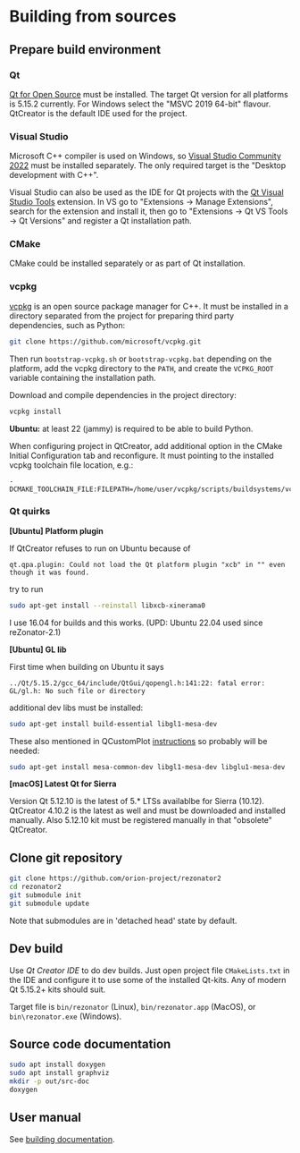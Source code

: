 # Building from sources

## Prepare build environment

### Qt

[Qt for Open Source](https://www.qt.io/download-open-source) must be installed. The target Qt version for all platforms is 5.15.2 currently. For Windows select the "MSVC 2019 64-bit" flavour. QtCreator is the default IDE used for the project.

### Visual Studio

Microsoft C++ compiler is used on Windows, so [Visual Studio Community 2022](https://visualstudio.microsoft.com/en/vs/community/) must be installed separately. The only required target is the "Desktop development with C++".

Visual Studio can also be used as the IDE for Qt projects with the [Qt Visual Studio Tools](https://doc.qt.io/qtvstools-2) extension. In VS go to "Extensions -> Manage Extensions", search for the extension and install it, then go to "Extensions -> Qt VS Tools -> Qt Versions" and register a Qt installation path.

### CMake

CMake could be installed separately or as part of Qt installation.

### vcpkg

[vcpkg](https://vcpkg.io/) is an open source package manager for C++. It must be installed in a directory separated from the project for preparing third party dependencies, such as Python:

```bash
git clone https://github.com/microsoft/vcpkg.git
```

Then run `bootstrap-vcpkg.sh` or `bootstrap-vcpkg.bat` depending on the platform, add the vcpkg directory to the `PATH`, and create the `VCPKG_ROOT` variable containing the installation path.

Download and compile dependencies in the project directory:

```bash
vcpkg install
```

**Ubuntu:** at least 22 (jammy) is required to be able to build Python.

When configuring project in QtCreator, add additional option in the CMake Initial Configuration tab and reconfigure. It must pointing to the installed vcpkg toolchain file location, e.g.:

```
-DCMAKE_TOOLCHAIN_FILE:FILEPATH=/home/user/vcpkg/scripts/buildsystems/vcpkg.cmake
```

### Qt quirks

**[Ubuntu] Platform plugin**

If QtCreator refuses to run on Ubuntu because of

```log
qt.qpa.plugin: Could not load the Qt platform plugin "xcb" in "" even though it was found.
```

try to run 

```bash
sudo apt-get install --reinstall libxcb-xinerama0
```

I use 16.04 for builds and this works. (UPD: Ubuntu 22.04 used since reZonator-2.1)

**[Ubuntu] GL lib**

First time when building on Ubuntu it says

```log
../Qt/5.15.2/gcc_64/include/QtGui/qopengl.h:141:22: fatal error: GL/gl.h: No such file or directory
```

additional dev libs must be installed:

```bash
sudo apt-get install build-essential libgl1-mesa-dev
```

These also mentioned in QCustomPlot [instructions](https://www.qcustomplot.com/index.php/tutorials/settingup) so probably will be needed:

```bash
sudo apt-get install mesa-common-dev libgl1-mesa-dev libglu1-mesa-dev
```

**[macOS] Latest Qt for Sierra**

Version Qt 5.12.10 is the latest of 5.* LTSs availablbe for Sierra (10.12).
QtCreator 4.10.2 is the latest as well and must be downloaded and installed manually.
Also 5.12.10 kit must be registered manually in that "obsolete" QtCreator.

## Clone git repository

```bash
git clone https://github.com/orion-project/rezonator2
cd rezonator2
git submodule init
git submodule update
```

Note that submodules are in 'detached head' state by default.

<!--
## Prepare third-party libraries

### Windows

[QCustomPlot](https://www.qcustomplot.com) is used via wrapper [repository](https://github.com/orion-project/custom-plot-lab) (in submodule). The library source file `qcustomplot.cpp` is so large that it even fails to build in debug mode (`x86_64-w64-mingw32/bin/as.exe: debug\qcustomplot.o: too many sections (33061) Fatal error: debug\qcustomplot.o: file too big`). So if the debug mode is needed, you have to use QCustomPlot as shared library. Build the library:

```bash
cd libs\custom-plot-lab\qcustomplot
qmake
mingw32-make release
```

Then enable option `qcustomplotlab_shared` in `rezonator.pro` and rebuild the app in debug mode.
-->

## Dev build

Use *Qt Creator IDE* to do dev builds. Just open project file `CMakeLists.txt` in the IDE and configure it to use some of the installed Qt-kits. Any of modern Qt 5.15.2+ kits should suit.

Target file is `bin/rezonator` (Linux), `bin/rezonator.app` (MacOS), or `bin\rezonator.exe` (Windows). 

<!--
## Release build

```bash
# Linux/MacOS
./scripts/build_release.sh

# Windows
scripts\build_release.bat
```

Ensure that Qt bin directory is in your `PATH` to make the above scripts working. On Windows you have to put MinGW `bin` directory `<qt-root>\<qt-version>\mingw*\bin` into the `PATH` too. The scripts do the full rebuild and it takes a while.
-->

## Source code documentation

```bash
sudo apt install doxygen
sudo apt install graphviz
mkdir -p out/src-doc
doxygen
```

## User manual

See [building documentation](../help/README.md).
